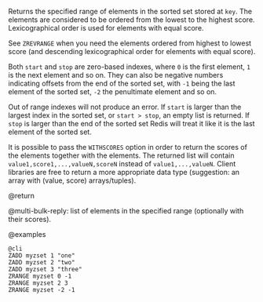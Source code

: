 Returns the specified range of elements in the sorted set stored at `key`. The
elements are considered to be ordered from the lowest to the highest score.
Lexicographical order is used for elements with equal score.

See `ZREVRANGE` when you need the elements ordered from highest to lowest score
(and descending lexicographical order for elements with equal score).

Both `start` and `stop` are zero-based indexes, where `0` is the first element,
`1` is the next element and so on. They can also be negative numbers indicating
offsets from the end of the sorted set, with `-1` being the last element of the
sorted set, `-2` the penultimate element and so on.

Out of range indexes will not produce an error. If `start` is larger than the
largest index in the sorted set, or `start > stop`, an empty list is returned.
If `stop` is larger than the end of the sorted set Redis will treat it like it
is the last element of the sorted set.

It is possible to pass the `WITHSCORES` option in order to return the scores
of the elements together with the elements. The returned list will contain
`value1,score1,...,valueN,scoreN` instead of `value1,...,valueN`. Client
libraries are free to return a more appropriate data type (suggestion: an array
with (value, score) arrays/tuples).

@return

@multi-bulk-reply: list of elements in the specified range (optionally with
their scores).

@examples

    @cli
    ZADD myzset 1 "one"
    ZADD myzset 2 "two"
    ZADD myzset 3 "three"
    ZRANGE myzset 0 -1
    ZRANGE myzset 2 3
    ZRANGE myzset -2 -1
